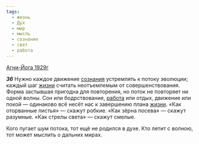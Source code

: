 ```yaml
---
tags:
  - жизнь
  - Дух
  - мир
  - мысль
  - сознание
  - свет
  - работа
---
```


[Агни-Йога 1929г](/agni/1929)

___36___
Нужно каждое движение [сознания](/tag/#сознание) устремлять к потоку эволюции; каждый шаг [жизни](/tag/#жизнь) считать неотъемлемым от совершенствования. Форма застывшая пригодна для повторения, но поток не повторяет ни одной волны. Сон или бодрствование, [работа](/tag/#работа) или отдых, движение или покой — одинаково всё несёт нас к завершению плана [жизни](/tag/#жизнь). «Как оторванные листья» — скажут робкие. «Как зёрна посева» — скажут разумные. «Как стрелы света» — скажут смелые.   

Кого пугает шум потока, тот ещё не родился в духе. Кто летит с волною, тот может мыслить о дальних мирах.
